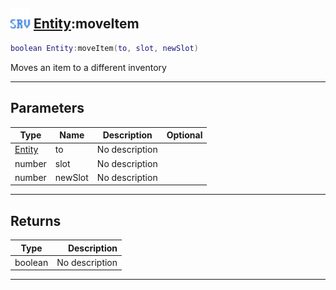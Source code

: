 ## <img src="../../.gitbook/assets/server.png" width="32" height="32" /> [Entity](../entity/README.md):moveItem

```lua
boolean Entity:moveItem(to, slot, newSlot)
```

Moves an item to a different inventory<br>

-----------------
## Parameters

| Type   | Name | Description | Optional |
| ------ | ---- | ----------- | -------: |
| [Entity](../entity/README.md) | to | No description |  |
| number | slot | No description |  |
| number | newSlot | No description |  |

-----------------
## Returns

| Type   | Description |
| ------ | ----------: |
| boolean | No description |


--------